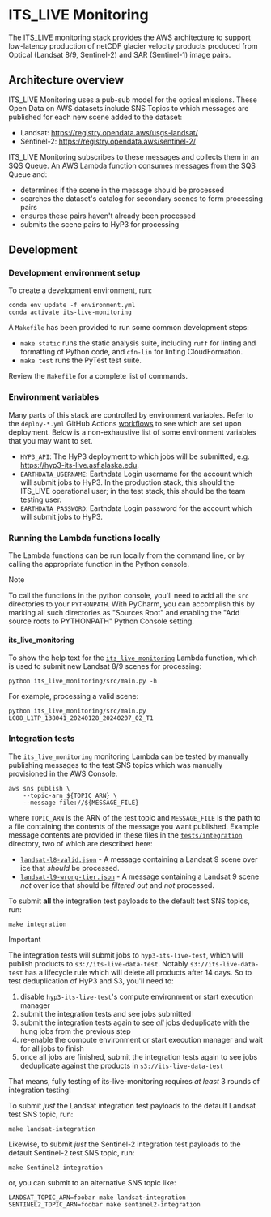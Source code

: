 # ITS_LIVE Monitoring

The ITS_LIVE monitoring stack provides the AWS architecture to support low-latency production of netCDF glacier velocity products produced from Optical (Landsat 8/9, Sentinel-2) and SAR (Sentinel-1) image pairs.

## Architecture overview

ITS_LIVE Monitoring uses a pub-sub model for the optical missions. These Open Data on AWS datasets include SNS Topics to which messages are published for each new scene added to the dataset:
* Landsat: <https://registry.opendata.aws/usgs-landsat/>
* Sentinel-2: <https://registry.opendata.aws/sentinel-2/>

ITS_LIVE Monitoring subscribes to these messages and collects them in an SQS Queue. An AWS Lambda function consumes messages from the SQS Queue and:
* determines if the scene in the message should be processed
* searches the dataset's catalog for secondary scenes to form processing pairs
* ensures these pairs haven't already been processed
* submits the scene pairs to HyP3 for processing

## Development

### Development environment setup

To create a development environment, run:
```shell
conda env update -f environment.yml
conda activate its-live-monitoring
```

A `Makefile` has been provided to run some common development steps:
* `make static` runs the static analysis suite, including `ruff` for linting and formatting of Python code, and `cfn-lin` for linting CloudFormation.
* `make test` runs the PyTest test suite.

Review the `Makefile` for a complete list of commands.

### Environment variables

Many parts of this stack are controlled by environment variables. Refer to the `deploy-*.yml` GitHub Actions [workflows](.github/workflows) to see which are set upon deployment. Below is a non-exhaustive list of some environment variables that you may want to set.
* `HYP3_API`: The HyP3 deployment to which jobs will be submitted, e.g. https://hyp3-its-live.asf.alaska.edu.
* `EARTHDATA_USERNAME`: Earthdata Login username for the account which will submit jobs to HyP3. In the production stack, this should the ITS_LIVE operational user; in the test stack, this should be the team testing user.
* `EARTHDATA_PASSWORD`: Earthdata Login password for the account which will submit jobs to HyP3.

### Running the Lambda functions locally

The Lambda functions can be run locally from the command line, or by calling the appropriate function in the Python console.

> [!NOTE]
> To call the functions in the python console, you'll need to add all the `src` directories to your `PYTHONPATH`. With PyCharm, you can accomplish this by marking all such directories as "Sources Root" and enabling the "Add source roots to PYTHONPATH" Python Console setting.

#### its_live_monitoring

To show the help text for the [`its_live_monitoring`](its_live_monitoring/src/main.py) Lambda function, which is used to submit new Landsat 8/9 scenes for processing:
```shell
python its_live_monitoring/src/main.py -h
```

For example, processing a valid scene:
```shell
python its_live_monitoring/src/main.py LC08_L1TP_138041_20240128_20240207_02_T1
```

### Integration tests

The `its_live_monitoring` monitoring Lambda can be tested by manually publishing messages to the test SNS topics which was manually provisioned in the AWS Console.

```shell
aws sns publish \
    --topic-arn ${TOPIC_ARN} \
    --message file://${MESSAGE_FILE}
```

where `TOPIC_ARN` is the ARN of the test topic and `MESSAGE_FILE` is the path to a file containing the contents of the message you want published. Example message contents are provided in these files in the [`tests/integration`](tests/integration) directory, two of which are described here:
* [`landsat-l8-valid.json`](tests/integration/landsat-l8-valid.json) - A message containing a Landsat 9 scene over ice that *should* be processed.
* [`landsat-l9-wrong-tier.json`](tests/integration/landsat-l9-wrong-tier.json) - A message containing a Landsat 9 scene *not* over ice that should be *filtered out* and *not* processed.

To submit **all** the integration test payloads to the default test SNS topics, run:
```shell
make integration
```

>[!IMPORTANT]
> The integration tests will submit jobs to `hyp3-its-live-test`, which will publish products to `s3://its-live-data-test`. Notably `s3://its-live-data-test` has a lifecycle rule which will delete all products after 14 days. So to test deduplication of HyP3 and S3, you'll need to:
> 1. disable `hyp3-its-live-test`'s compute environment or start execution manager
> 2. submit the integration tests and see jobs submitted
> 3. submit the integration tests again to see _all_ jobs deduplicate with the hung jobs from the previous step
> 4. re-enable the compute environment or start execution manager and wait for all jobs to finish
> 5. once all jobs are finished, submit the integration tests again to see jobs deduplicate against the products in `s3://its-live-data-test`
>
> That means, fully testing of its-live-monitoring requires _at least_ 3 rounds of integration testing!



To submit _just_ the Landsat integration test payloads to the default Landsat test SNS topic, run:
```shell
make landsat-integration
```
Likewise, to submit _just_ the Sentinel-2 integration test payloads to the default Sentinel-2 test SNS topic, run:
```shell
make Sentinel2-integration
```

or, you can submit to an alternative SNS topic like:
```shell
LANDSAT_TOPIC_ARN=foobar make landsat-integration
SENTINEL2_TOPIC_ARN=foobar make sentinel2-integration
```

